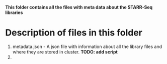 **This folder contains all the files with meta data about the STARR-Seq libraries**

# Description of files in this folder
1. metadata.json - A json file with information about all the library files and where they are stored in cluster. **TODO: add script**
2. 